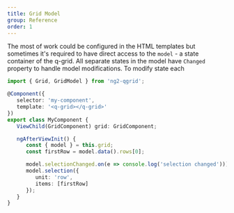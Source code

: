 ```yaml
---
title: Grid Model
group: Reference
order: 1
---
```


The most of work could be configured in the HTML templates but sometimes it's required to have direct access to the `model` - a state container of the q-grid. All separate states in the model have `Changed` property to handle model modifications. To modify state each 

```typescript
import { Grid, GridModel } from 'ng2-qgrid';

@Component({
   selector: 'my-component',
   template: '<q-grid></q-grid>'
})
export class MyComponent {
   ViewChild(GridComponent) grid: GridComponent;

   ngAfterViewInit() {
      const { model } = this.grid;
      const firstRow = model.data().rows[0];

      model.selectionChanged.on(e => console.log('selection changed')));
      model.selection({ 
         unit: 'row',
         items: [firstRow]
      });
   }
}
```
